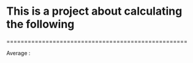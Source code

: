 # This is a project about calculating the following
===================================================

Average : 